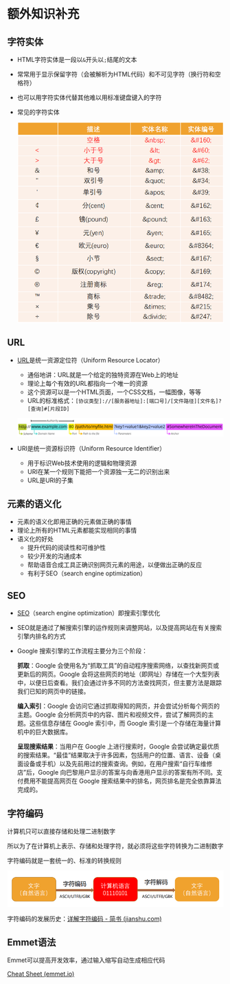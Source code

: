 # 额外知识补充

## 字符实体

- HTML字符实体是一段以`&`开头以`;`结尾的文本

- 常常用于显示保留字符（会被解析为HTML代码）和不可见字符（换行符和空格符）

- 也可以用字符实体代替其他难以用标准键盘键入的字符

- 常见的字符实体

  ![](../images/character.png)

## URL

- [URL](https://developer.mozilla.org/zh-CN/docs/Learn/Common_questions/Web_mechanics/What_is_a_URL)是统一资源定位符（Uniform Resource Locator）

  - 通俗地讲：URL就是一个给定的独特资源在Web上的地址
  - 理论上每个有效的URL都指向一个唯一的资源
  - 这个资源可以是一个HTML页面，一个CSS文档，一幅图像，等等
  - URL的标准格式：`[协议类型]://[服务器地址]:[端口号]/[文件路径][文件名]?[查询]#[片段ID]`


  ![](../images/url.png)

- URI是统一资源标识符（Uniform Resource Identifier）

  - 用于标识Web技术使用的逻辑和物理资源
  - URI在某一个规则下能把一个资源独一无二的识别出来
  - URL是URI的子集

## 元素的语义化

- 元素的语义化即用正确的元素做正确的事情
- 理论上所有的HTML元素都能实现相同的事情
- 语义化的好处
  - 提升代码的阅读性和可维护性
  - 较少开发的沟通成本
  - 帮助语音合成工具正确识别网页元素的用途，以便做出正确的反应
  - 有利于SEO（search engine optimization）

## SEO

- [SEO](https://developer.mozilla.org/zh-CN/docs/Glossary/SEO)（search engine optimization）即搜索引擎优化

- SEO就是通过了解搜索引擎的运作规则来调整网站，以及提高网站在有关搜索引擎内排名的方式

- Google 搜索引擎的工作流程主要分为三个阶段：

  **抓取**：Google 会使用名为“抓取工具”的自动程序搜索网络，以查找新网页或更新后的网页。Google 会将这些网页的地址（即网址）存储在一个大型列表中，以便日后查看。我们会通过许多不同的方法查找网页，但主要方法是跟踪我们已知的网页中的链接。

  **编入索引**：Google 会访问它通过抓取得知的网页，并会尝试分析每个网页的主题。Google 会分析网页中的内容、图片和视频文件，尝试了解网页的主题。这些信息存储在 Google 索引中，而 Google 索引是一个存储在海量计算机中的巨大数据库。

  **呈现搜索结果**：当用户在 Google 上进行搜索时，Google 会尝试确定最优质的搜索结果。“最佳”结果取决于许多因素，包括用户的位置、语言、设备（桌面设备或手机）以及先前用过的搜索查询。例如，在用户搜索“自行车维修店”后，Google 向巴黎用户显示的答案与向香港用户显示的答案有所不同。支付费用不能提高网页在 Google 搜索结果中的排名，网页排名是完全依靠算法完成的。

## 字符编码

计算机只可以直接存储和处理二进制数字

所以为了在计算机上表示、存储和处理字符，就必须将这些字符转换为二进制数字

字符编码就是一套统一的、标准的转换规则

![](../images/character-coding.png)

字符编码的发展历史：[详解字符编码 - 简书 (jianshu.com)](https://www.jianshu.com/p/899e749be47c)

## Emmet语法

Emmet可以提高开发效率，通过输入缩写自动生成相应代码

[Cheat Sheet (emmet.io)](https://docs.emmet.io/cheat-sheet/)